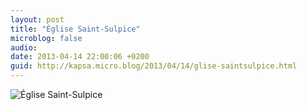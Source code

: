 ```yaml
---
layout: post
title: "Église Saint-Sulpice"
microblog: false
audio: 
date: 2013-04-14 22:00:06 +0200
guid: http://kapsa.micro.blog/2013/04/14/glise-saintsulpice.html
---
```

<img src="http://www.jeankapsa.com/uploads/2018/9fba2f52ef.jpg" alt="Église Saint-Sulpice"/>

